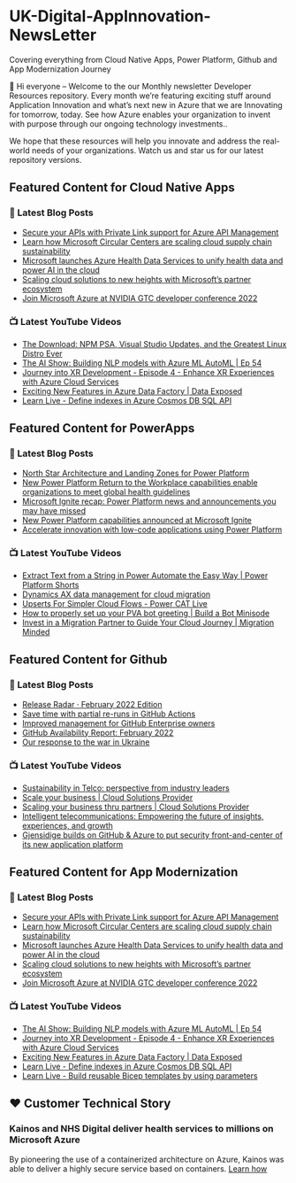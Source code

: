 # UK-Digital-AppInnovation-NewsLetter

Covering everything from Cloud Native Apps, Power Platform, Github and App Modernization Journey

👋 Hi everyone – Welcome to the our Monthly newsletter Developer Resources repository. Every month we’re featuring exciting stuff around Application Innovation and what’s next new in Azure that we are Innovating for tomorrow, today. See how Azure enables your organization to invent with purpose through our ongoing technology investments..


We hope that these resources will help you innovate and address the real-world needs of your organizations. Watch us and star us for our latest repository versions.

## Featured Content for Cloud Native Apps


### 📝 Latest Blog Posts

    
<!-- BLOGCNA:START -->
- [Secure your APIs with Private Link support for Azure API Management ](https://azure.microsoft.com/blog/secure-your-apis-with-private-link-support-for-azure-api-management/)
- [Learn how Microsoft Circular Centers are scaling cloud supply chain sustainability](https://azure.microsoft.com/blog/learn-how-microsoft-circular-centers-are-scaling-cloud-supply-chain-sustainability/)
- [Microsoft launches Azure Health Data Services to unify health data and power AI in the cloud](https://azure.microsoft.com/blog/microsoft-launches-azure-health-data-services-to-unify-health-data-and-power-ai-in-the-cloud/)
- [Scaling cloud solutions to new heights with Microsoft’s partner ecosystem](https://azure.microsoft.com/blog/scaling-cloud-solutions-to-new-heights-with-microsoft-s-partner-ecosystem/)
- [Join Microsoft Azure at NVIDIA GTC developer conference 2022](https://azure.microsoft.com/blog/join-microsoft-azure-at-nvidia-gtc-developer-conference-2022/)
<!-- BLOGCNA:END -->

### 📺 Latest YouTube Videos

 
<!-- YOUTUBECNA:START -->
- [The Download: NPM PSA, Visual Studio Updates, and the Greatest Linux Distro Ever](https://www.youtube.com/watch?v=08XCMheR-TM)
- [The AI Show: Building NLP models with Azure ML AutoML | Ep 54](https://www.youtube.com/watch?v=c0eZJ95ZVA4)
- [Journey into XR Development - Episode 4 - Enhance XR Experiences with Azure Cloud Services](https://www.youtube.com/watch?v=muD_KeB1FC8)
- [Exciting New Features in Azure Data Factory | Data Exposed](https://www.youtube.com/watch?v=Wx9536TtqGU)
- [Learn Live - Define indexes in Azure Cosmos DB SQL API](https://www.youtube.com/watch?v=gMKELAc8MwY)
<!-- YOUTUBECNA:END -->

##  Featured Content for PowerApps
### 📝 Latest Blog Posts
<!-- BLOGPOWER:START -->
- [North Star Architecture and Landing Zones for Power Platform](https://cloudblogs.microsoft.com/powerplatform/2022/02/18/north-star-architecture-and-landing-zones-for-power-platform/)
- [New Power Platform Return to the Workplace capabilities enable organizations to meet global health guidelines](https://cloudblogs.microsoft.com/powerplatform/2021/11/30/new-power-platform-return-to-the-workplace-capabilities-enable-organizations-to-meet-global-health-guidelines/)
- [Microsoft Ignite recap: Power Platform news and announcements you may have missed](https://cloudblogs.microsoft.com/powerplatform/2021/11/18/microsoft-ignite-recap-power-platform-news-and-announcements-you-may-have-missed/)
- [New Power Platform capabilities announced at Microsoft Ignite](https://cloudblogs.microsoft.com/powerplatform/2021/11/02/new-power-platform-capabilities-announced-at-microsoft-ignite/)
- [Accelerate innovation with low-code applications using Power Platform](https://cloudblogs.microsoft.com/powerplatform/2021/11/02/accelerate-innovation-with-low-code-applications-using-power-platform/)
<!-- BLOGPOWER:END -->
 ### 📺 Latest YouTube Videos
    
<!-- YOUTUBEPOWER:START -->
- [Extract Text from a String in Power Automate the Easy Way | Power Platform Shorts](https://www.youtube.com/watch?v=dlHlAny2N1U)
- [Dynamics AX data management for cloud migration](https://www.youtube.com/watch?v=kcVgQq25z4I)
- [Upserts For Simpler Cloud Flows - Power CAT Live](https://www.youtube.com/watch?v=-zPqK5MIwck)
- [How to properly set up your PVA bot greeting | Build a Bot Minisode](https://www.youtube.com/watch?v=7dYUxjLhavo)
- [Invest in a Migration Partner to Guide Your Cloud Journey | Migration Minded](https://www.youtube.com/watch?v=eXMRNfytLVo)
<!-- YOUTUBEPOWER:END -->

##  Featured Content for Github
### 📝 Latest Blog Posts
<!-- BLOGGITHUB:START -->
- [Release Radar · February 2022 Edition](https://github.blog/2022-03-17-release-radar-feb-2022/)
- [Save time with partial re-runs in GitHub Actions](https://github.blog/2022-03-16-save-time-partial-re-runs-github-actions/)
- [Improved management for GitHub Enterprise owners](https://github.blog/2022-03-10-improved-management-github-enterprise-owners/)
- [GitHub Availability Report: February 2022](https://github.blog/2022-03-02-github-availability-report-february-2022/)
- [Our response to the war in Ukraine](https://github.blog/2022-03-02-our-response-to-the-war-in-ukraine/)
<!-- BLOGGITHUB:END -->
### 📺 Latest YouTube Videos
<!-- YOUTUBEGITHUB:START -->
- [Sustainability in Telco: perspective from industry leaders](https://www.youtube.com/watch?v=umeu4BkO7EA)
- [Scale your business | Cloud Solutions Provider](https://www.youtube.com/watch?v=yC9d52PsuOg)
- [Scaling your business thru partners | Cloud Solutions Provider](https://www.youtube.com/watch?v=X33C-RV9dZc)
- [Intelligent telecommunications: Empowering the future of insights, experiences, and growth](https://www.youtube.com/watch?v=d568RFbCLz0)
- [Gjensidige builds on GitHub &amp; Azure to put security front-and-center of its new application platform](https://www.youtube.com/watch?v=2vM27KH_jCI)
<!-- YOUTUBEGITHUB:END -->
##  Featured Content for App Modernization
### 📝 Latest Blog Posts
<!-- BLOGAPPMOD:START -->
- [Secure your APIs with Private Link support for Azure API Management ](https://azure.microsoft.com/blog/secure-your-apis-with-private-link-support-for-azure-api-management/)
- [Learn how Microsoft Circular Centers are scaling cloud supply chain sustainability](https://azure.microsoft.com/blog/learn-how-microsoft-circular-centers-are-scaling-cloud-supply-chain-sustainability/)
- [Microsoft launches Azure Health Data Services to unify health data and power AI in the cloud](https://azure.microsoft.com/blog/microsoft-launches-azure-health-data-services-to-unify-health-data-and-power-ai-in-the-cloud/)
- [Scaling cloud solutions to new heights with Microsoft’s partner ecosystem](https://azure.microsoft.com/blog/scaling-cloud-solutions-to-new-heights-with-microsoft-s-partner-ecosystem/)
- [Join Microsoft Azure at NVIDIA GTC developer conference 2022](https://azure.microsoft.com/blog/join-microsoft-azure-at-nvidia-gtc-developer-conference-2022/)
<!-- BLOGAPPMOD:END -->
### 📺 Latest YouTube Videos
<!-- YOUTUBEAPPMOD:START -->
- [The AI Show: Building NLP models with Azure ML AutoML | Ep 54](https://www.youtube.com/watch?v=c0eZJ95ZVA4)
- [Journey into XR Development - Episode 4 - Enhance XR Experiences with Azure Cloud Services](https://www.youtube.com/watch?v=muD_KeB1FC8)
- [Exciting New Features in Azure Data Factory | Data Exposed](https://www.youtube.com/watch?v=Wx9536TtqGU)
- [Learn Live - Define indexes in Azure Cosmos DB SQL API](https://www.youtube.com/watch?v=gMKELAc8MwY)
- [Learn Live - Build reusable Bicep templates by using parameters](https://www.youtube.com/watch?v=Z27yyo18ckQ)
<!-- YOUTUBEAPPMOD:END -->


## ♥️ Customer Technical Story 

### Kainos and NHS Digital deliver health services to millions on Microsoft Azure

By pioneering the use of a containerized architecture on Azure, Kainos was able to deliver a highly secure service based on containers. [Learn how](https://customers.microsoft.com/en-us/story/1368348549535774520-kainos-and-nhs-digital-deliver-health-services-to-millions-on-microsoft-azure)

